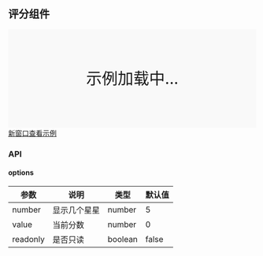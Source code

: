 ## 评分组件

<div style="position:relative" id="mx_1">
    <iframe src="https://thx.github.io/magix-gallery/?#!/mx-rating/index?inline=true&id=mx_1" frameborder="no" style="width:100%;height:200px;" scrolling="no"></iframe>
    <div style="position:absolute;width:100%;height:200px;background-color:#f9f9f9;text-align:center;line-height:200px;font-size:32px;top:0;right:0;left:0;bottom:0">示例加载中...</div>
</div>
<a href="https://thx.github.io/magix-gallery/#!/mx-rating/index" target="_blank">新窗口查看示例</a>

### API

#### options
| 参数 | 说明 | 类型 | 默认值 |
| -------- | -------- | -------- | -------- |
| number    | 显示几个星星 | number | 5 |
| value     | 当前分数 | number | 0  |
| readonly | 是否只读 | boolean | false |


